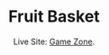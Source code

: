 <!-- Please update value in the {}  -->

<h1 align="center">Fruit Basket</h1>

<div align="center">
   Live Site:  <a href="https://fruit-basket-inj.netlify.app/" target="_blank">Game Zone</a>.
</div>
